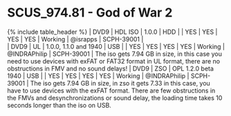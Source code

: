 # SCUS_974.81 - God of War 2

{% include table_header %}
| DVD9 | HDL ISO | 1.0.0 | HDD |  | YES | YES | YES | YES | Working | @israpps | SCPH-39001 |  
| DVD9 | UL | 1.0.0, 1.1.0 and  1940 | USB |  | YES | YES | YES | YES | Working | @INDRAPhilip | SCPH-39001 | The iso gets 7.94 GB in size, in this case you need to use devices with exFAT or FAT32 format in UL format, there are no obstructions in FMV and no sound delays! 
| DVD9 | ZSO | OPL 1.2.0 beta 1940 | USB |  | YES | YES | YES | YES | Working | @INDRAPhilip | SCPH-39001 | The iso gets 7.94 GB in size, in zso it gets 7.33 in this case, you have to use devices with the exFAT format. There are few obstructions in the FMVs and desynchronizations or sound delay, the loading time takes 10 seconds longer than the iso on USB. 
